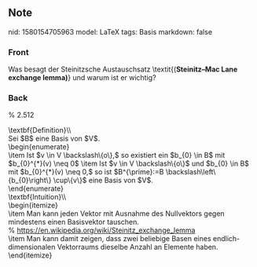 ## Note
nid: 1580154705963
model: LaTeX
tags: Basis
markdown: false

### Front
Was besagt der Steinitzsche Austauschsatz \textit{(<b>Steinitz–Mac
Lane exchange lemma)</b>} und warum ist er wichtig?

### Back
% 2.512
<div>
  \textbf{Definition}\\
</div>
<div>
  <span>Sei $B$ eine Basis von $V$.</span>
</div>
<div>
  <span>\begin{enumerate}</span>
</div>
<div>
  \item Ist $v \in V \backslash\{o\},$ so existiert ein $b_{0} \in
  B$ mit $b_{0}^{*}(v) \neq 0$ \item Ist $v \in V \backslash\{o\}$
  und $b_{0} \in B$ mit $b_{0}^{*}(v) \neq 0,$ so ist
  $B^{\prime}:=B \backslash\left\{b_{0}\right\} \cup\{v\}$ eine
  Basis von $V$.
</div>
<div>
  <span>\end{enumerate}</span>
</div>
<div>
  \textbf{Intuition}\\
</div>
<div>
  \begin{itemize}
</div>
<div>
  \item <span>Man kann jeden Vektor mit Ausnahme des Nullvektors
  gegen mindestens einen Basisvektor tauschen.</span>
</div>
<div>
  <span>%</span> <a href= 
  "https://en.wikipedia.org/wiki/Steinitz_exchange_lemma">https://en.wikipedia.org/wiki/Steinitz_exchange_lemma</a>
</div>
<div>
  <span>\item Man kann damit zeigen, dass zwei beliebige Basen
  eines endlich-dimensionalen Vektorraums dieselbe Anzahl an
  Elemente haben.</span>
</div>
<div>
  \end{itemize}
</div>
